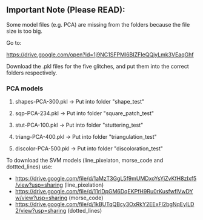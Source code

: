 ## Important Note (Please READ):

Some model files (e.g. PCA) are missing from the folders because the file size is too big.

Go to:

https://drive.google.com/open?id=1j9NC1SFPMl6BIZFIeQQjyLmk3VEaqGhf


Download the .pkl files for the five glitches, and put them into the correct folders respectively.

### PCA models

1. shapes-PCA-300.pkl -> Put into folder "shape_test"

2. sqp-PCA-234.pkl -> Put into folder "square_patch_test"

3. stut-PCA-100.pkl -> Put into folder "stuttering_test"

4. triang-PCA-400.pkl -> Put into folder "triangulation_test"

5. discolor-PCA-500.pkl -> Put into folder "discoloration_test"

To download the SVM models (line_pixelaton, morse_code and dottted_lines) use:
 - https://drive.google.com/file/d/1aMzT3GgL5f9mUMDxoYsYjZvKfH8zIxf5/view?usp=sharing (line_pixelation)
 - https://drive.google.com/file/d/11rlDpGM6DqEKPfH9Ru0rKusfwflVwDYw/view?usp=sharing (morse_code)
 - https://drive.google.com/file/d/1kBUTqQBcy3OxRkY2EExFl2bgNqEylLD2/view?usp=sharing (dotted_lines)

